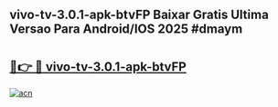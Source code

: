 ## vivo-tv-3.0.1-apk-btvFP Baixar Gratis Ultima Versao Para Android/IOS 2025 #dmaym

# <h2><a href="https://ainizakaria.my?title=vivo-tv-3.0.1-apk-btvFP&ref=20M">🔗👉 🔴 vivo-tv-3.0.1-apk-btvFP</a></h2>

[![acn](https://github.com/user-attachments/assets/0f9c940e-d8b0-45ae-aac7-cd30a18b3e1c)](https://ainizakaria.my?title=vivo-tv-3.0.1-apk-btvFP&ref=20M)

